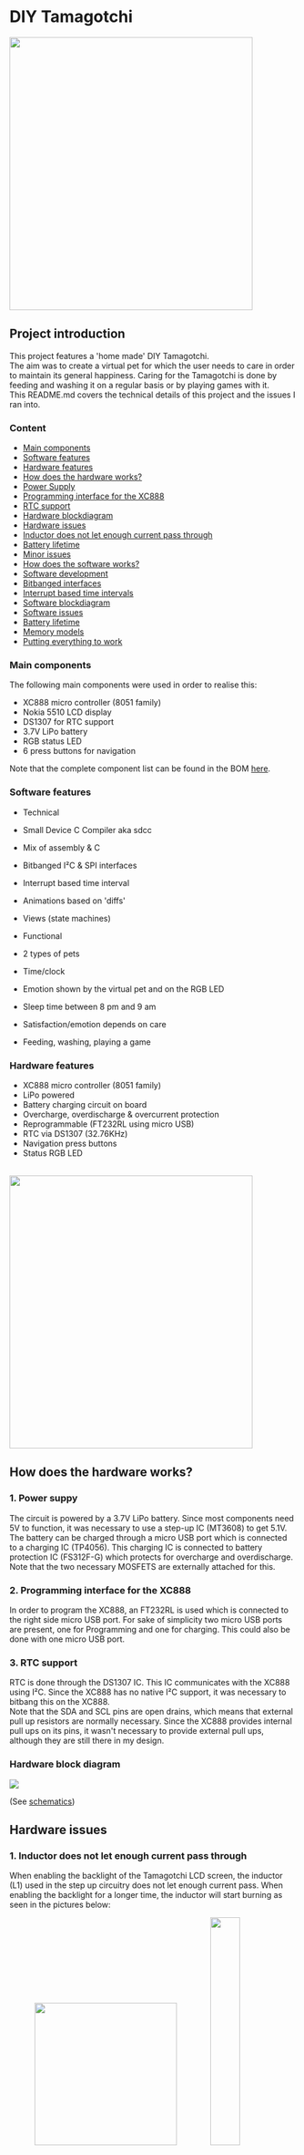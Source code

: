 # DIY Tamagotchi
<img src="pictures/tam2.jpg" width=427 height=479/>

## Project introduction
This project features a 'home made' DIY Tamagotchi. <br>The aim was to create a virtual pet for which the user needs to care in order to maintain its general happiness. Caring for the Tamagotchi is done by feeding and washing it on a regular basis or by playing games with it.<br>
This README.md covers the technical details of this project and the issues I ran into.
### Content
* [Main components](#main-components)
* [Software features](#software-features)
* [Hardware features](#hardware-features)
* [How does the hardware works?](#how-does-it-work-hw)
 * [Power Supply](#how-does-it-work-hw-power)
 * [Programming interface for the XC888](#how-does-it-work-hw-programming)
 * [RTC support](#how-does-it-work-hw-rtc)
 * [Hardware blockdiagram](#hw-blockdiagram)
* [Hardware issues](#hw-issues)
 * [Inductor does not let enough current pass through](#hw-issues-inductor)
 * [Battery lifetime](#hw-issues-battery)
 * [Minor issues](#hw-issues-minor)
* [How does the software works?](#how-does-it-work-sw)
 * [Software development](#how-does-it-work-sw-dev)
 * [Bitbanged interfaces](#how-does-it-work-sw-bitbanging)
 * [Interrupt based time intervals](#how-does-it-work-sw-isr)
 * [Software blockdiagram](#sw-blockdiagram)
* [Software issues](#sw-issues)
 * [Battery lifetime](#sw-issues-battery)
 * [Memory models](#sw-issues-memory)
* [Putting everything to work](#putting-it-to-work)


<a name='main-components'></a>
### Main components
The following main components were used in order to realise this:
- XC888 micro controller (8051 family)
- Nokia 5510 LCD display
- DS1307 for RTC support
- 3.7V LiPo battery
- RGB status LED
- 6 press buttons for navigation

Note that the complete component list can be found in the BOM [here](pcb-design-Altium/bom.csv).

<a name='software-features'></a>
### Software features

- Technical
 - Small Device C Compiler aka sdcc
 - Mix of assembly & C
 - Bitbanged I²C & SPI interfaces
 - Interrupt based time interval
 - Animations based on 'diffs'
 - Views (state machines)


- Functional
 - 2 types of pets
 - Time/clock
 - Emotion shown by the virtual pet and on the RGB LED
 - Sleep time between 8 pm and 9 am
 - Satisfaction/emotion depends on care
 - Feeding, washing, playing a game

<a name='hardware-features'></a>
### Hardware features
- XC888 micro controller (8051 family)
- LiPo powered
 - Battery charging circuit on board
 - Overcharge, overdischarge & overcurrent protection
- Reprogrammable (FT232RL using micro USB)
- RTC via DS1307 (32.76KHz)
- Navigation press buttons
- Status RGB LED
<br>
<img src="pictures/pcb-design3.PNG" width=427 height=479 align="center"/>

<a name='how-does-it-work-hw'></a>
## How does the hardware works?
<a name='how-does-it-work-hw-power'></a>
### 1. Power suppy
The circuit is powered by a 3.7V LiPo battery. Since most components need 5V to function, it was necessary to use a step-up IC (MT3608) to get 5.1V.
<br>
The battery can be charged through a micro USB port which is connected to a charging IC (TP4056). This charging IC is connected to battery protection IC (FS312F-G) which protects for overcharge and overdischarge. Note that the two necessary MOSFETS are externally attached for this.
<a name='how-does-it-work-hw-programming'></a>
### 2. Programming interface for the XC888
In order to program the XC888, an FT232RL is used which is connected to the right side micro USB port. For sake of simplicity two micro USB ports are present, one for Programming and one for charging. This could also be done with one micro USB port.
<a name='how-does-it-work-hw-rtc'></a>
### 3. RTC support
RTC is done through the DS1307 IC. This IC communicates with the XC888 using I²C. Since the XC888 has no native I²C support, it was necessary to bitbang this on the XC888.<br>
Note that the SDA and SCL pins are open drains, which means that external pull up resistors are normally necessary. Since the XC888 provides internal pull ups on its pins, it wasn't necessary to provide external pull ups, although they are still there in my design.

<a name='hw-blockdiagram'></a>
### Hardware block diagram
<img src="pictures/hw-blockdiagram.png"/>

(See [schematics](pcb-design-Altium/schematics.pdf))

<a name='hw-issues'></a>
## Hardware issues
<a name='hw-issues-inductor'></a>
### 1. Inductor does not let enough current pass through
When enabling the backlight of the Tamagotchi LCD screen, the inductor (L1) used in the step up circuitry does not let enough current pass. When enabling the backlight for a longer time, the inductor will start burning as seen in the pictures below:<br>
<p align="center">
<img src="pictures/inductor.jpg" width=250px height=250px/>
<img src="pictures/backlight.jpg" width=32%/>
</p>

<a name='hw-issues-battery'></a>
### 2. Battery lifetime
A rough calculation of power dissipation in active components:
- Nokia LCD - `50mA * 5.1V (250mW)`
- RGB LED - `20mA * 2.7V (54mW)`
- XC888
 - Active mode & slowdown `14.1mA flash and (+) 11.9mA ROM * 5.1V = 132.6mW`
 - Active mode `27.2mA flash and (+) 24.3mA ROM * 5.1V= 262.65mW`
- DS1307 - `1.5mA * 5.1V (7.6mW)`

Rough estimation:
```
250mW + 54mW + 132.6mW + 7.6mW = 444.2mW
--> (±3.7V*1250mAh)/444.2mW = ±10h30
```
<a name='hw-issues-minor'></a>
### 3. Minor issues
1. Forgot to take up the CR battery cell holder in my design, meaning the user needs to configure the RTC each time the Tamagotchi is restarted
2. Not enough space provided to fit most micro USB cables (had to cut part of the cable in order to fit in the micro USB port)
<p align="center">
<img src="pictures/usb-port.jpg" width=250px height=250px/>
</p>

<a name='how-does-it-work-sw'></a>
## How does the software works?
<a name='how-does-it-work-sw-dev'></a>
### 1. Software development
Most of the software was written in C. The more low level parts which are part of the HAL (such as drivers) were programmed in assembly, inlined in C. The compiler used in this project is Small Device C Compiler (sdcc).
<br>
In order to determine how parameters were passed from C to the inlined assembly routines, I did the following test:
<img src="pictures/c-asm.png">
`sdcc -c --debug --use-stdout -V --xram-loc 0xF000 --xram-size 0x600 --code-size 0x5000 /tmp/c/main.c`
<br>
It appeared that arguments passed to a function are stored in the `dpl` register and from there on used in the function. Same goes for return values.
<a name='how-does-it-work-sw-bitbanging'></a>
### 2. Bitbanged interfaces
The Tamagotchi uses I²C to allow communication between the XC888 and DS1307 RTC IC. I²C is not natively supported on the XC888, meaning that it was necessary to bitbang this. Furthermore the XC888 communicates with the LCD screen using SPI. Although the XC888 has intended SPI pins, I forgot to use these in my initial design so I used other pins for the LCD which did not support SPI, resulting in Bitbanging the SPI interface as well.
In order to bitbang these, I heavily relied on a Saleae logic analyser:
<p align="center">
<img src="pictures/logic-analyzer.jpg" width=25%><img src="pictures/logic-analysis.png">
</p>

<a name='how-does-it-work-sw-isr'></a>
### 3. Interrupt based time intervals
Because reading the RTC IC is considered to be expensive due to the nature of bitbanging, I tried to limit the reads towards it using a 1 second interrupt interval.
```
typedef struct time_t{
        uint8_t millis;
        uint8_t seconds;
        uint8_t minutes;
}time_t;

void timer0_isr_time (void) __interrupt (TIMER0_INTERRUPT)
{
        //TIME
    static uint16_t current_count_time = 0;
    //48000 ticks = 1 sec
    if(++current_count_time == 48000){
        ticks += 1;
        current_count_time = 0;
        time.seconds += 1;
    }   
}
```
Enabling the timer was done by setting the following registers to its corresponding values:
```
void inittimer(void){
        tmod = 0b00000010; //Timer 0 8 bit autoreload
        et0 = 1; //Enable Timer 0 interrupts
        ea = 1; //Globale interrupt enable
        th0 = 6;
        tl0 = 6;
        tr0 = 1;
}
```
Only if `time.seconds == 60` the RTC is polled:
```
while(1){          
  if(time.seconds == 60){
    time.seconds = 0;
    read_rtc(&now);
    if(tam->emotion != 4 && (now.hour >= 0x20 || now.hour < 0x9)){
                        ...
    }
}
```

<a name='sw-blockdiagram'></a>
### Software blockdiagram
<img src="pictures/software-blockdiagram.png">

<a name='sw-issues'></a>
## Software issues
<a name='sw-issues-battery'></a>
### 1. Battery life time
I attempted to address the (short) battery lifetime issue using the power saving modes of the XC888.<br>
The following was mentioned in the XC888 datasheet:
<img src="pictures/power-saving.png">
According to this it is possible to get into slowdown mode by forcing the CLCKREL register to 0110 and by activating the 'slowdown' (SD) bit in the pmcon register.
```
cmcon &= ~(1UL << 0);
cmcon |= 1UL << 1;
cmcon |= 1UL << 2;
cmcon &= ~(1UL << 3);

pmcon0 |= 1UL << 2;
```
<a name='sw-issues-memory'></a>
### 2. Memory models
When compiling with the following command (which worked in the beginning), I started to getting errors after a while:<br>
<code>
$ sdcc --debug <b>--model-small</b> --use-stdout -V --xram-loc 0xF000 --xram-size 0x600 --code-size 0x7000 -I/home/xoreo/sdcc-Tamagotchi/ -o/home/xoreo/sdcc-Tamagotchi/main.hex /home/xoreo/sdcc-Tamagotchi/main.rel /home/xoreo/sdcc-Tamagotchi/xc888_lib.rel /home/xoreo/sdcc-Tamagotchi/led.rel /home/xoreo/sdcc-Tamagotchi/lcd.rel /home/xoreo/sdcc-Tamagotchi/buttons.rel /home/xoreo/sdcc-Tamagotchi/position.rel /home/xoreo/sdcc-Tamagotchi/character.rel /home/xoreo/sdcc-Tamagotchi/menu.rel /home/xoreo/sdcc-Tamagotchi/rtc.rel /home/xoreo/sdcc-Tamagotchi/games.rel
</code><br>
The following error was returned:<br>
<img src="pictures/dseg.png"/>
<br>
Using the `--model-medium` compiler flag instead solved the problem for some extra time, until I received the next error:<br>
<img src="pictures/pseg.png"/><br>
This forced me using the `--model-large` flag.<br>
According to the datasheet (https://usermanual.wiki/Document/sdcc20manual.1813032903/html#pf3d - page 60), `--model-large` and `--model-hughe`  are discouraged (I couldn't figure out why?)
<img src="pictures/mem-model.png"/>

The datasheet mentioned the following about the different memory models:
- `--model-small`:<br>Variables reside in the internal RAM / data segment
- `--model-medium`:<br>Variables reside in pdata (which is 256 bytes)
- `--model-large`:<br>Variables reside in xdata
<a name='putting-it-to-work'></a>
## Putting everything to work
This repository contains everything to recreate this project. <br>In order to getting al this to work, the gerber files inside the `pcb-design-Altium` folder can be sent to your preferred PCB manufacturer. Inside the `pcb-design-Altium` folder, the Bill of Materials (BOM) can be found as well. All these components are necessary to get a working version. Once the PCB is manufactured and delivered, these can be soldered onto the PCB (which requires some SMD soldering).<br>
Once everything is put together, it is time to flash the micro controller. This can either be done by compiling the software your self (a `compile.sh` file is included which should do the job), otherwise it is also possible to use the `main.hex` file.<br>
Flashing the XC888 can be done by using the free software XC800_FLOAD (provided by Infineon).
In order to do so, select the correct COM port and `Target Device: XC888-8FF`.<br>
Note that the Tamagotchi must enter programming mode first, by pressing the 'SW9' SMD push button at the back, than the 'SW8' push button (also at the back) & (without releasing 'SW9') and than releasing both buttons. If everything is soldered correct and the right COM port is chosen, Fload should allow you to connect to your Tamagotchi in order to download the main.hex file to your Tamagotchi :)
